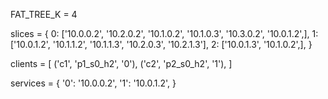 FAT_TREE_K = 4

slices = {
    0: ['10.0.0.2', '10.2.0.2', '10.1.0.2', '10.1.0.3', '10.3.0.2', '10.0.1.2',],
    1: ['10.0.1.2', '10.1.1.2', '10.1.1.3', '10.2.0.3', '10.2.1.3'],
    2: ['10.0.1.3', '10.1.0.2',],
}

clients = [
    ('c1', 'p1_s0_h2', '0'),
    ('c2', 'p2_s0_h2', '1'),
]

services = {
    '0': '10.0.0.2',
    '1': '10.0.1.2',
}